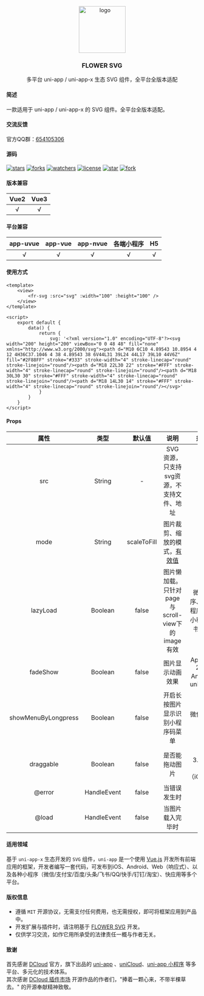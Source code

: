 <p align="center"><img alt="logo" src="https://www.flowerui.com/logo.png" width="123"></p>
<h3 align="center">FLOWER SVG</h3>
<p align="center">多平台 uni-app / uni-app-x 生态 SVG 组件，全平台全版本适配</p>

#### 简述
一款适用于 uni-app / uni-app-x 的 SVG 组件。全平台全版本适配。
#### 交流反馈
官方QQ群：<a target="_blank" href="https://qm.qq.com/cgi-bin/qm/qr?k=_a2CXouL0H2OvaJ8vPalp3S6DABKIoCH&jump_from=webapi&authKey=riLWFXQamGAWrXQnBW0NCCFVeodvRvAEAooJNxuNybHBCOs9w0V9yR2F1NhVsZS/">654105306</a>  
#### 源码
[![stars](https://img.shields.io/github/stars/dengqichang/flower-library?style=social)](https://github.com/dengqichang/flower-library/tree/main/uni_modules/flower-empty)
[![forks](https://img.shields.io/github/forks/dengqichang/flower-library?style=social)](https://github.com/dengqichang/flower-library/tree/main/uni_modules/flower-empty)
[![watchers](https://img.shields.io/github/watchers/dengqichang/flower-library?style=social)](https://github.com/dengqichang/flower-library/tree/main/uni_modules/flower-empty)
[![license](https://img.shields.io/github/license/dengqichang/flower-library?style=social)](https://github.com/dengqichang/flower-library/tree/main/uni_modules/flower-empty)
[![star](https://gitee.com/dengqichang/flower-library/badge/star.svg?theme=white)](https://github.com/dengqichang/flower-library/tree/main/uni_modules/flower-empty)
[![fork](https://gitee.com/dengqichang/flower-library/badge/fork.svg?theme=white)](https://github.com/dengqichang/flower-library/tree/main/uni_modules/flower-empty)

#### 版本兼容
| Vue2		| Vue3		|
| :------:	| :------:	|
| √			| √			|
#### 平台兼容
| app-uvue	| app-vue	| app-nvue	| 各端小程序		| H5		|
| :------:	| :------:	| :------:	| :-------:		| :-------:	|
| √			| √			| √			| √				|√			|

#### 使用方式
```vue
<template>
	<view>
		<fr-svg :src="svg" :width="100" :height="100" />
	</view>
</template>

<script>
	export default {
		data() {
			return {
				svg: '<?xml version="1.0" encoding="UTF-8"?><svg width="200" height="200" viewBox="0 0 48 48" fill="none" xmlns="http://www.w3.org/2000/svg"><path d="M10 6C10 4.89543 10.8954 4 12 4H36C37.1046 4 38 4.89543 38 6V44L31 39L24 44L17 39L10 44V6Z" fill="#2F88FF" stroke="#333" stroke-width="4" stroke-linecap="round" stroke-linejoin="round"/><path d="M18 22L30 22" stroke="#FFF" stroke-width="4" stroke-linecap="round" stroke-linejoin="round"/><path d="M18 30L30 30" stroke="#FFF" stroke-width="4" stroke-linecap="round" stroke-linejoin="round"/><path d="M18 14L30 14" stroke="#FFF" stroke-width="4" stroke-linecap="round" stroke-linejoin="round"/></svg>'
			}
		}
	}
</script>
```
#### Props
|  属性					|  类型			|  默认值		|  说明																												|  兼容性										|
|  :----:				| :----:		| :----:		|  :----:																											|  :----:										|
| src					| String		| -				|SVG 资源，只支持svg资源，不支持文件、地址																				|												|
| mode					| String		| scaleToFill	|图片裁剪、缩放的模式，[有效值](https://uniapp.dcloud.net.cn/component/image.html#mode-%E6%9C%89%E6%95%88%E5%80%BC)	|												|
| lazyLoad				| Boolean		| false			|图片懒加载。只针对page与scroll-view下的image有效																		|微信小程序、百度小程序、抖音小程序、飞书小程序	|
| fadeShow				| Boolean		| false			|图片显示动画效果																									|App-nvue 2.3.4+ Android、uni-app-x				|
| showMenuByLongpress	| Boolean		| false			|开启长按图片显示识别小程序码菜单																						|微信小程序2.7.0									|
| draggable				| Boolean		| false			|是否能拖动图片																										|H5 3.1.1+、App（iOS15+）						|
| @error				| HandleEvent	| false			|当错误发生时																										|												|
| @load					| HandleEvent	| false			|当图片载入完毕时																									|												|

#### 适用领域
基于 `uni-app-x` 生态开发的 `SVG` 组件，`uni-app` 是一个使用 [Vue.js](https://vuejs.org/) 开发所有前端应用的框架，开发者编写一套代码，可发布到iOS、Android、Web（响应式）、以及各种小程序（微信/支付宝/百度/头条/飞书/QQ/快手/钉钉/淘宝）、快应用等多个平台。
#### 版权信息
- 遵循 `MIT` 开源协议，无需支付任何费用，也无需授权，即可将框架应用到产品中。
- 开发扩展与插件时，请注明基于 [FLOWER SVG](https://flowerui.com/) 开发。
- 仅供学习交流，如作它用所承受的法律责任一概与作者无关。

#### 致谢
首先感谢 [DCloud](https://www.dcloud.io/) 官方，旗下出品的 [uni-app](https://uniapp.dcloud.net.cn/) 、[uniCloud](https://uniapp.dcloud.net.cn/uniCloud/)、[uni-app 小程序](https://nativesupport.dcloud.net.cn/README) 等多平台、多元化的技术体系。  
其次感谢 [DCloud 插件市场](https://ext.dcloud.net.cn/) 开源作品的作者们，"捧着一颗心来，不带半棵草去。" 的开源奉献精神致敬。